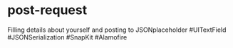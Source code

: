 # post-request

Filling details about yourself and posting to JSONplaceholder
#UITextField #JSONSerialization #SnapKit #Alamofire
